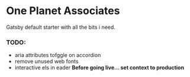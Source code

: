 # One Planet Associates

Gatsby default starter with all the bits i need.

### TODO:

- aria attributes tofggle on accordion
- remove unused web fonts
- interactive els in eader
  **Before going live... set context to production**
